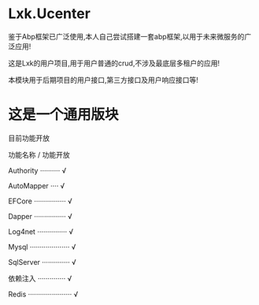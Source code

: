 # Lxk.Ucenter

鉴于Abp框架已广泛使用,本人自己尝试搭建一套abp框架,以用于未来微服务的广泛应用!

这是Lxk的用户项目,用于用户普通的crud,不涉及最底层多租户的应用!

本模块用于后期项目的用户接口,第三方接口及用户响应接口等!

# 这是一个通用版块

目前功能开放

功能名称       / 功能开放

Authority    ··········      √

AutoMapper    ····     √ 

EFCore        ················     √

Dapper         ················  √

Log4net        ···············   √

Mysql         ····················     √

SqlServer     ··············   √

依赖注入       ··············   √

Redis         ······················   √
